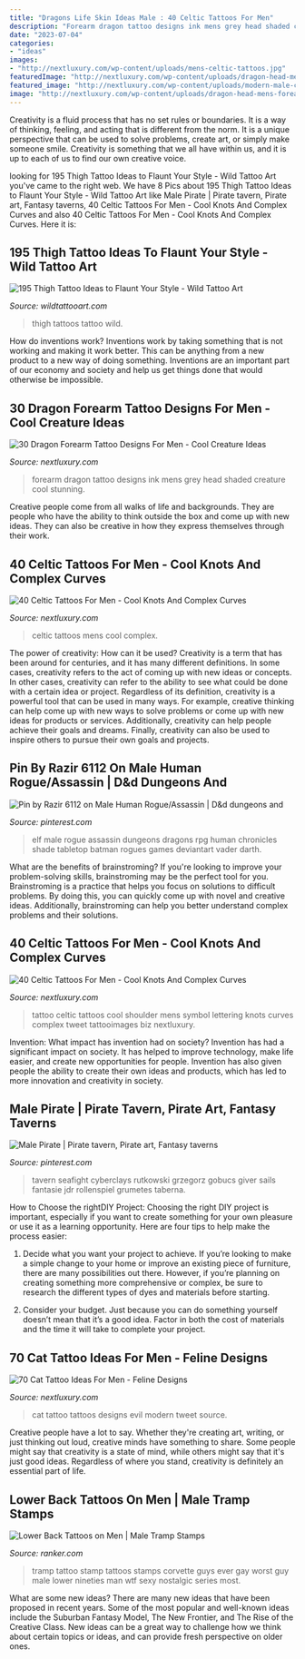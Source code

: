 ```yaml
---
title: "Dragons Life Skin Ideas Male : 40 Celtic Tattoos For Men"
description: "Forearm dragon tattoo designs ink mens grey head shaded creature cool stunning"
date: "2023-07-04"
categories:
- "ideas"
images:
- "http://nextluxury.com/wp-content/uploads/mens-celtic-tattoos.jpg"
featuredImage: "http://nextluxury.com/wp-content/uploads/dragon-head-mens-forearm-shaded-black-and-grey-ink-tattoo.jpg"
featured_image: "http://nextluxury.com/wp-content/uploads/modern-male-cat-tattoos.jpg"
image: "http://nextluxury.com/wp-content/uploads/dragon-head-mens-forearm-shaded-black-and-grey-ink-tattoo.jpg"
---
```



Creativity is a fluid process that has no set rules or boundaries. It is a way of thinking, feeling, and acting that is different from the norm. It is a unique perspective that can be used to solve problems, create art, or simply make someone smile. Creativity is something that we all have within us, and it is up to each of us to find our own creative voice.

	

		
looking for 195 Thigh Tattoo Ideas to Flaunt Your Style - Wild Tattoo Art you've came to the right web. We have 8 Pics about 195 Thigh Tattoo Ideas to Flaunt Your Style - Wild Tattoo Art like Male Pirate | Pirate tavern, Pirate art, Fantasy taverns, 40 Celtic Tattoos For Men - Cool Knots And Complex Curves and also 40 Celtic Tattoos For Men - Cool Knots And Complex Curves. Here it is:
		
    
## 195 Thigh Tattoo Ideas To Flaunt Your Style - Wild Tattoo Art

<img loading=lazy src="https://www.wildtattooart.com/wp-content/uploads/2017/03/thigh-tattoos-09031777.jpg" onerror="this.onerror=null;this.src='https://tse4.mm.bing.net/th?id=OIP.5zOPhfxrzK_B1E8uxvZEcQHaLI&amp;pid=15.1';" alt="195 Thigh Tattoo Ideas to Flaunt Your Style - Wild Tattoo Art">

_Source: wildtattooart.com_

>thigh tattoos tattoo wild. 

	

How do inventions work?
Inventions work by taking something that is not working and making it work better. This can be anything from a new product to a new way of doing something. Inventions are an important part of our economy and society and help us get things done that would otherwise be impossible.

    
## 30 Dragon Forearm Tattoo Designs For Men - Cool Creature Ideas

<img loading=lazy src="http://nextluxury.com/wp-content/uploads/dragon-head-mens-forearm-shaded-black-and-grey-ink-tattoo.jpg" onerror="this.onerror=null;this.src='https://tse1.mm.bing.net/th?id=OIP.MjQf2fic9G3fwiK9kwf7TAHaHa&amp;pid=15.1';" alt="30 Dragon Forearm Tattoo Designs For Men - Cool Creature Ideas">

_Source: nextluxury.com_

>forearm dragon tattoo designs ink mens grey head shaded creature cool stunning. 

	

Creative people come from all walks of life and backgrounds. They are people who have the ability to think outside the box and come up with new ideas. They can also be creative in how they express themselves through their work.

    
## 40 Celtic Tattoos For Men - Cool Knots And Complex Curves

<img loading=lazy src="http://nextluxury.com/wp-content/uploads/mens-celtic-tattoos.jpg" onerror="this.onerror=null;this.src='https://tse4.mm.bing.net/th?id=OIP.cU9hOdvdu8NKR4K_6d3LIwHaHi&amp;pid=15.1';" alt="40 Celtic Tattoos For Men - Cool Knots And Complex Curves">

_Source: nextluxury.com_

>celtic tattoos mens cool complex. 

	

The power of creativity: How can it be used?
Creativity is a term that has been around for centuries, and it has many different definitions. In some cases, creativity refers to the act of coming up with new ideas or concepts. In other cases, creativity can refer to the ability to see what could be done with a certain idea or project. Regardless of its definition, creativity is a powerful tool that can be used in many ways. For example, creative thinking can help come up with new ways to solve problems or come up with new ideas for products or services. Additionally, creativity can help people achieve their goals and dreams. Finally, creativity can also be used to inspire others to pursue their own goals and projects.

    
## Pin By Razir 6112 On Male Human Rogue/Assassin | D&amp;d Dungeons And

<img loading=lazy src="https://i.pinimg.com/originals/ff/73/90/ff7390f64103371ac303a742423c524a.jpg" onerror="this.onerror=null;this.src='https://tse3.mm.bing.net/th?id=OIP.XSzLGZdacdND_TuUIldbfQHaKr&amp;pid=15.1';" alt="Pin by Razir 6112 on Male Human Rogue/Assassin | D&amp;d dungeons and">

_Source: pinterest.com_

>elf male rogue assassin dungeons dragons rpg human chronicles shade tabletop batman rogues games deviantart vader darth. 

	

What are the benefits of brainstroming?
If you're looking to improve your problem-solving skills, brainstroming may be the perfect tool for you. Brainstroming is a practice that helps you focus on solutions to difficult problems. By doing this, you can quickly come up with novel and creative ideas. Additionally, brainstroming can help you better understand complex problems and their solutions.

    
## 40 Celtic Tattoos For Men - Cool Knots And Complex Curves

<img loading=lazy src="http://nextluxury.com/wp-content/uploads/cool-mens-celtic-tattoos.jpg" onerror="this.onerror=null;this.src='https://tse1.mm.bing.net/th?id=OIP.jWONwPb6-DSeo8K2WcKFRwAAAA&amp;pid=15.1';" alt="40 Celtic Tattoos For Men - Cool Knots And Complex Curves">

_Source: nextluxury.com_

>tattoo celtic tattoos cool shoulder mens symbol lettering knots curves complex tweet tattooimages biz nextluxury. 

	

Invention: What impact has invention had on society?
Invention has had a significant impact on society. It has helped to improve technology, make life easier, and create new opportunities for people. Invention has also given people the ability to create their own ideas and products, which has led to more innovation and creativity in society.

    
## Male Pirate | Pirate Tavern, Pirate Art, Fantasy Taverns

<img loading=lazy src="https://i.pinimg.com/736x/9b/fa/98/9bfa9811649929aa6559afb2e092fa81.jpg" onerror="this.onerror=null;this.src='https://tse2.mm.bing.net/th?id=OIP.N28cjcgFZYknLQTLqs_F_QHaI3&amp;pid=15.1';" alt="Male Pirate | Pirate tavern, Pirate art, Fantasy taverns">

_Source: pinterest.com_

>tavern seafight cyberclays rutkowski grzegorz gobucs giver sails fantasie jdr rollenspiel grumetes taberna. 

	

How to Choose the rightDIY Project:
Choosing the right DIY project is important, especially if you want to create something for your own pleasure or use it as a learning opportunity. Here are four tips to help make the process easier:
1. Decide what you want your project to achieve. If you’re looking to make a simple change to your home or improve an existing piece of furniture, there are many possibilities out there. However, if you’re planning on creating something more comprehensive or complex, be sure to research the different types of dyes and materials before starting.

2. Consider your budget. Just because you can do something yourself doesn’t mean that it’s a good idea. Factor in both the cost of materials and the time it will take to complete your project.

    
## 70 Cat Tattoo Ideas For Men - Feline Designs

<img loading=lazy src="http://nextluxury.com/wp-content/uploads/modern-male-cat-tattoos.jpg" onerror="this.onerror=null;this.src='https://tse2.mm.bing.net/th?id=OIP.6zgyu8QFZagnORzVYd9sOwHaHa&amp;pid=15.1';" alt="70 Cat Tattoo Ideas For Men - Feline Designs">

_Source: nextluxury.com_

>cat tattoo tattoos designs evil modern tweet source. 

	

Creative people have a lot to say. Whether they're creating art, writing, or just thinking out loud, creative minds have something to share. Some people might say that creativity is a state of mind, while others might say that it's just good ideas. Regardless of where you stand, creativity is definitely an essential part of life.

    
## Lower Back Tattoos On Men | Male Tramp Stamps

<img loading=lazy src="https://imgix.ranker.com/user_node_img/50042/1000822610/original/the-classic-tramp-stamp-photo-u1?w=650&amp;q=50&amp;fm=pjpg&amp;fit=crop&amp;crop=faces" onerror="this.onerror=null;this.src='https://tse2.mm.bing.net/th?id=OIP.MPmfZIZttJMAx4AyBez5PQHaKQ&amp;pid=15.1';" alt="Lower Back Tattoos on Men | Male Tramp Stamps">

_Source: ranker.com_

>tramp tattoo stamp tattoos stamps corvette guys ever gay worst guy male lower nineties man wtf sexy nostalgic series most. 

	

What are some new ideas?
There are many new ideas that have been proposed in recent years. Some of the most popular and well-known ideas include the Suburban Fantasy Model, The New Frontier, and The Rise of the Creative Class. New ideas can be a great way to challenge how we think about certain topics or ideas, and can provide fresh perspective on older ones.

